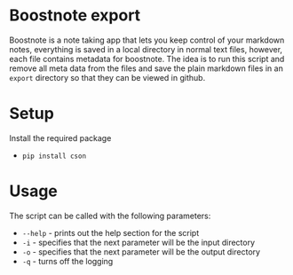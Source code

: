 # Boostnote export #

Boostnote is a note taking app that lets you keep control of your markdown notes, everything is saved
in a local directory in normal text files, however, each file contains metadata for boostnote. The idea
is to run this script and remove all meta data from the files and save the plain markdown files
in an `export` directory so that they can be viewed in github.

# Setup #

Install the required package

- `pip install cson`

# Usage #

The script can be called with the following parameters:

- `--help` - prints out the help section for the script
- `-i` - specifies that the next parameter will be the input directory
- `-o` - specifies that the next parameter will be the output directory
- `-q` - turns off the logging
